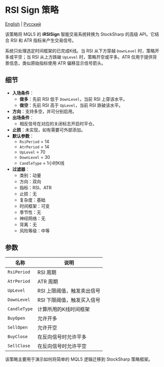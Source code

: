 # RSI Sign 策略
[English](README.md) | [Русский](README_ru.md)

该策略将 MQL5 的 **iRSISign** 智能交易系统转换为 StockSharp 的高级 API。它结合 RSI 和 ATR 指标来产生交易信号。

系统只处理选定时间框架的已完成K线。当 RSI 从下方穿越 `DownLevel` 时，策略开多或平空；当 RSI 从上方跌破 `UpLevel` 时，策略开空或平多。ATR 仅用于提供背景信息，类似原始指标使用 ATR 偏移显示信号箭头。

## 细节

- **入场条件**：
  - **做多**：先前 RSI 低于 `DownLevel`，当前 RSI 上穿该水平。
  - **做空**：先前 RSI 高于 `UpLevel`，当前 RSI 跌破该水平。
- **方向**：支持多空，并可分别启用。
- **出场条件**：
  - 相反信号在对应的关闭标志开启时平仓。
- **止损**：未实现，如有需要可外部添加。
- **默认参数**：
  - `RsiPeriod` = 14
  - `AtrPeriod` = 14
  - `UpLevel` = 70
  - `DownLevel` = 30
  - `CandleType` = 1小时K线
- **过滤器**：
  - 类别：动量
  - 方向：双向
  - 指标：RSI、ATR
  - 止损：无
  - 复杂度：基础
  - 时间框架：可变
  - 季节性：无
  - 神经网络：无
  - 背离：无
  - 风险等级：中等

## 参数

| 名称 | 说明 |
|------|------|
| `RsiPeriod` | RSI 周期 |
| `AtrPeriod` | ATR 周期 |
| `UpLevel` | RSI 上限阈值，触发卖出信号 |
| `DownLevel` | RSI 下限阈值，触发买入信号 |
| `CandleType` | 计算所用的K线时间框架 |
| `BuyOpen` | 允许开多 |
| `SellOpen` | 允许开空 |
| `BuyClose` | 在反向信号时允许平多 |
| `SellClose` | 在反向信号时允许平空 |

该策略主要用于演示如何将简单的 MQL5 逻辑迁移到 StockSharp 策略框架。
